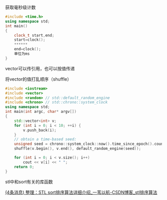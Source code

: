 获取毫秒级计数

```cpp
#include <time.h>
using namespace std;
int main()
{
	clock_t start,end;
    start=clock();
    ******
    end=clock();
    单位为ms
}
```

vector可以传引用，也可以按值传递

将vector的值打乱顺序（shuffle）

```cpp
#include <iostream>
#include <vector>
#include <random> // std::default_random_engine
#include <chrono> // std::chrono::system_clock
using namespace std;
int main(int argc, char* argv[])
{
    std::vector<int> v;
    for (int i = 0; i < 10; ++i) {
        v.push_back(i);
    }
    // obtain a time-based seed:
    unsigned seed = chrono::system_clock::now().time_since_epoch().count();
    shuffle(v.begin(), v.end(), default_random_engine(seed));

    for (int i = 0; i < v.size(); i++)
        cout << v[i] << " ";
    return 0;
}
```

stl中和sort有关的库函数

[(4条消息) 整理：STL sort排序算法详细介绍_一苇以航-CSDN博客_stl排序算法](https://blog.csdn.net/bat67/article/details/52046679)


